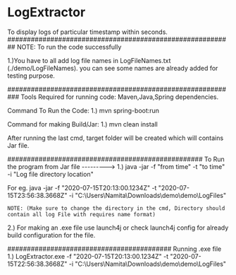 # LogExtractor
To display logs of particular timestamp within seconds.
##########################################################
NOTE: To run the code successfully

1.)You have to all add log file names in LogFileNames.txt (./demo/LogFileNames). you can see some names are already added for
 testing purpose.

###########################################################
Tools Required for running code: Maven,Java,Spring dependencies.

Command To Run the Code:
1.) mvn spring-boot:run

Command for making Build/Jar:
1.) mvn clean install

After running the last cmd, target folder will be created which will contains Jar file.

##################################################
To Run the program from Jar file --------->
1.) java -jar -f "from time" -t "to time" -i "Log file directory location"

  For eg. java -jar -f "2020-07-15T20:13:00.1234Z" -t "2020-07-15T23:56:38.3668Z" -i "C:\Users\Namita\Downloads\demo\demo\LogFiles" 
	
	NOTE: (Make sure to change the directory in the cmd, Directory should contain all log File with requires name format)

2.) For making an .exe file use launch4j or check launch4j config for already build configuration for the file.

##########################################
Running .exe file
1.) LogExtractor.exe -f "2020-07-15T20:13:00.1234Z" -t "2020-07-15T22:56:38.3668Z" -i "C:\Users\Namita\Downloads\demo\demo\LogFiles"

 
